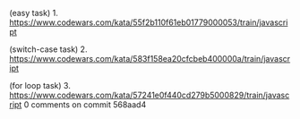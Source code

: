 (easy task) 1.  https://www.codewars.com/kata/55f2b110f61eb01779000053/train/javascript 

(switch-case task) 2.  
https://www.codewars.com/kata/583f158ea20cfcbeb400000a/train/javascript

(for loop task) 3.  
https://www.codewars.com/kata/57241e0f440cd279b5000829/train/javascript
0 comments on commit 568aad4